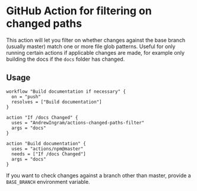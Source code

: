 # GitHub Action for filtering on changed paths

This action will let you filter on whether changes against the base branch (usually master) match one or more file glob patterns. Useful for only running certain actions if applicable changes are made, for example only building the docs if the `docs` folder has changed.

## Usage

```hcl
workflow "Build documentation if necessary" {
  on = "push"
  resolves = ["Build documentation"]
}

action "If /docs Changed" {
  uses = "AndrewIngram/actions-changed-paths-filter"
  args = "docs"
}

action "Build documentation" {
  uses = "actions/npm@master"
  needs = ["If /docs Changed"]
  args = "docs"
}
```

If you want to check changes against a branch other than master, provide a `BASE_BRANCH` environment variable.
